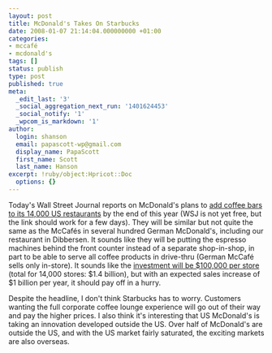 ```yaml
---
layout: post
title: McDonald's Takes On Starbucks
date: 2008-01-07 21:14:04.000000000 +01:00
categories:
- mccafé
- mcdonald's
tags: []
status: publish
type: post
published: true
meta:
  _edit_last: '3'
  _social_aggregation_next_run: '1401624453'
  _social_notify: '1'
  _wpcom_is_markdown: '1'
author:
  login: shanson
  email: papascott-wp@gmail.com
  display_name: PapaScott
  first_name: Scott
  last_name: Hanson
excerpt: !ruby/object:Hpricot::Doc
  options: {}
---
```

<p>Today's Wall Street Journal reports on McDonald's plans to <a href="http://online.wsj.com/article/SB119967000012871311.html?mod=yahoo_hs&amp;ru=yahoo">add coffee bars to its 14,000 US restaurants</a> by the end of this year (WSJ is not yet free, but the link should work for a few days). They will be similar but not quite the same as the McCafés in several hundred German McDonald's, including our restaurant in Dibbersen. It sounds like they will be putting the espresso machines behind the front counter instead of a separate shop-in-shop, in part to be able to serve all coffee products in drive-thru (German McCafé sells only in-store). It sounds like the <a href="http://www.beverageworld.com/content/view/34073/">investment will be $100,000 per store</a> (total for 14,000 stores: $1.4 billion), but with an expected sales increase of $1 billion per year, it should pay off in a hurry.</p>
<p>Despite the headline, I don't think Starbucks has to worry. Customers wanting the full corporate coffee lounge experience will go out of their way and pay the higher prices. I also think it's interesting that US McDonald's is taking an innovation developed outside the US. Over half of McDonald's are outside the US, and with the US market fairly saturated, the exciting markets are also overseas.</p>
